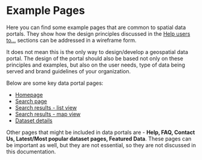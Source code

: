 # Example Pages

Here you can find some example pages that are common to spatial data portals. They show how the design principles discussed in the [Help users to...](#) sections can be addressed in a wireframe form. 

It does not mean this is the only way to design/develop a geospatial data portal. The design of the portal should also be based not only on these principles and examples, but also on the user needs, type of data being served and brand guidelines of your organization.

Below are some key data portal pages:

* [Homepage](/main-content/pages/homepage)
* [Search page]()
* [Search results - list view]()
* [Search results - map view](main-content/pages/map-viewer)
* [Dataset details](/main-content/pages/dataset-details)

Other pages that might be included in data portals are - **Help, FAQ, Contact Us, Latest/Most popular dataset pages, Featured Data**. These pages can be important as well, but they are not essential, so they are not discussed in this documentation.
